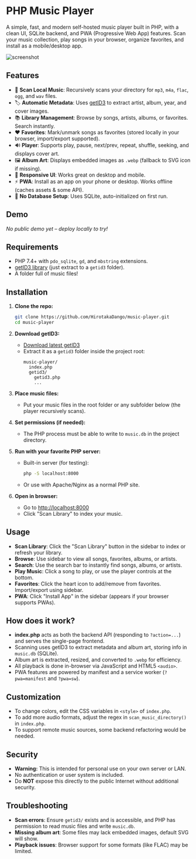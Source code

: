 # PHP Music Player

A simple, fast, and modern self-hosted music player built in PHP, with a clean UI, SQLite backend, and PWA (Progressive Web App) features. Scan your music collection, play songs in your browser, organize favorites, and install as a mobile/desktop app.

![screenshot](https://github.com/user-attachments/assets/bb59d6c3-6a76-43cc-ab75-075e101fef0e)

## Features

- 🎵 **Scan Local Music**: Recursively scans your directory for `mp3`, `m4a`, `flac`, `ogg`, and `wav` files.
- 🏷️ **Automatic Metadata**: Uses [getID3](https://github.com/JamesHeinrich/getID3) to extract artist, album, year, and cover images.
- 📚 **Library Management**: Browse by songs, artists, albums, or favorites. Search instantly.
- ❤️ **Favorites**: Mark/unmark songs as favorites (stored locally in your browser, import/export supported).
- 🔊 **Player**: Supports play, pause, next/prev, repeat, shuffle, seeking, and displays cover art.
- 🖼️ **Album Art**: Displays embedded images as `.webp` (fallback to SVG icon if missing).
- 📱 **Responsive UI**: Works great on desktop and mobile.
- ⚡ **PWA**: Install as an app on your phone or desktop. Works offline (caches assets & some API).
- 🚀 **No Database Setup**: Uses SQLite, auto-initialized on first run.

## Demo

_No public demo yet – deploy locally to try!_

## Requirements

- PHP 7.4+ with `pdo_sqlite`, `gd`, and `mbstring` extensions.
- [getID3 library](https://github.com/JamesHeinrich/getID3) (just extract to a `getid3` folder).
- A folder full of music files!

## Installation

1. **Clone the repo:**

    ```bash
    git clone https://github.com/HirotakaDango/music-player.git
    cd music-player
    ```

2. **Download getID3:**

    - [Download latest getID3](https://github.com/JamesHeinrich/getID3/releases)
    - Extract it as a `getid3` folder inside the project root:
      ```
      music-player/
        index.php
        getid3/
          getid3.php
          ...
      ```

3. **Place music files:**

    - Put your music files in the root folder or any subfolder below (the player recursively scans).

4. **Set permissions (if needed):**

    - The PHP process must be able to write to `music.db` in the project directory.

5. **Run with your favorite PHP server:**

    - Built-in server (for testing):
      ```bash
      php -S localhost:8000
      ```
    - Or use with Apache/Nginx as a normal PHP site.

6. **Open in browser:**

    - Go to [http://localhost:8000](http://localhost:8000)
    - Click "Scan Library" to index your music.

## Usage

- **Scan Library**: Click the "Scan Library" button in the sidebar to index or refresh your library.
- **Browse**: Use sidebar to view all songs, favorites, albums, or artists.
- **Search**: Use the search bar to instantly find songs, albums, or artists.
- **Play Music**: Click a song to play, or use the player controls at the bottom.
- **Favorites**: Click the heart icon to add/remove from favorites. Import/export using sidebar.
- **PWA**: Click "Install App" in the sidebar (appears if your browser supports PWAs).

## How does it work?

- **index.php** acts as both the backend API (responding to `?action=...`) and serves the single-page frontend.
- Scanning uses getID3 to extract metadata and album art, storing info in `music.db` (SQLite).
- Album art is extracted, resized, and converted to `.webp` for efficiency.
- All playback is done in-browser via JavaScript and HTML5 `<audio>`.
- PWA features are powered by manifest and a service worker (`?pwa=manifest` and `?pwa=sw`).

## Customization

- To change colors, edit the CSS variables in `<style>` of `index.php`.
- To add more audio formats, adjust the regex in `scan_music_directory()` in `index.php`.
- To support remote music sources, some backend refactoring would be needed.

## Security

- **Warning:** This is intended for personal use on your own server or LAN.
- No authentication or user system is included.
- Do **NOT** expose this directly to the public Internet without additional security.

## Troubleshooting

- **Scan errors**: Ensure `getid3/` exists and is accessible, and PHP has permission to read music files and write `music.db`.
- **Missing album art**: Some files may lack embedded images, default SVG will show.
- **Playback issues**: Browser support for some formats (like FLAC) may be limited.
